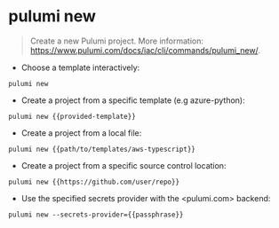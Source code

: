 # pulumi new

> Create a new Pulumi project.
> More information: <https://www.pulumi.com/docs/iac/cli/commands/pulumi_new/>.

- Choose a template interactively:

`pulumi new`

- Create a project from a specific template (e.g azure-python):

`pulumi new {{provided-template}}`

- Create a project from a local file:

`pulumi new {{path/to/templates/aws-typescript}}`

- Create a project from a specific source control location:

`pulumi new {{https://github.com/user/repo}}`

- Use the specified secrets provider with the <pulumi.com> backend:

`pulumi new --secrets-provider={{passphrase}}`
